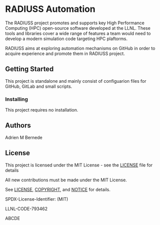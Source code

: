 # RADIUSS Automation

The RADIUSS project promotes and supports key High Performance Computing (HPC) open-source software developed at the LLNL. These tools and libraries cover a wide range of features a team would need to develop a modern simulation code targeting HPC plaftorms.

RADIUSS aims at exploring automation mechanisms on GitHub in order to acquire experience and promote them in RADIUSS project.

## Getting Started

This project is standalone and mainly consist of configuarion files for GitHub, GitLab and small scripts.

### Installing

This project requires no installation.

## Authors

Adrien M Bernede

## License

This project is licensed under the MIT License - see the [LICENSE](LICENSE) file for details

All new contributions must be made under the MIT License.

See [LICENSE](https://github.com/LLNL/radiuss-uberenv/blob/master/LICENSE),
[COPYRIGHT](https://github.com/LLNL/radiuss-uberenv/blob/master/COPYRIGHT), and
[NOTICE](https://github.com/LLNL/radiuss-uberenv/blob/master/NOTICE) for details.

SPDX-License-Identifier: (MIT)

LLNL-CODE-793462

ABCDE
